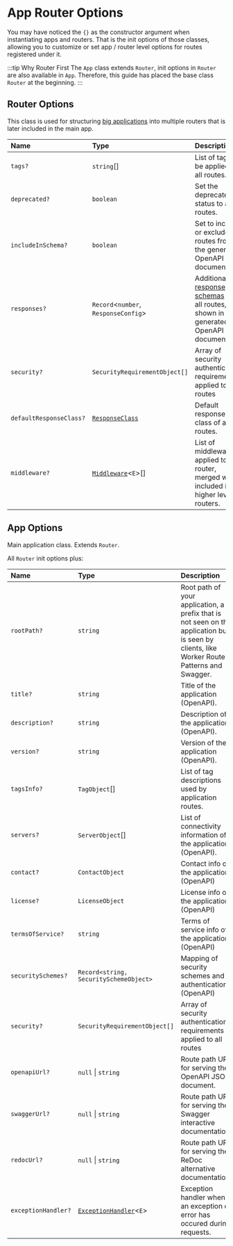 # App Router Options

You may have noticed the `{}` as the constructor argument when instantiating apps and routers. That is the init options of those classes, allowing you to customize or set app / router level options for routes registered under it.

:::tip Why Router First
The `App` class extends `Router`, init options in `Router` are also available in `App`. Therefore, this guide has placed the base class `Router` at the beginning.
:::

## Router Options

This class is used for structuring [big applications](./bigger-apps.md) into multiple routers that is later included in the main app.

| Name | Type | Description | Default |
| :------ | :------ | :------ | :------ |
| `tags?` | `string`[] | List of tags to be applied to all routes. | `[]` |
| `deprecated?` | `boolean` | Set the deprecated status to all routes. | `false` |
| `includeInSchema?` | `boolean` | Set to include or exclude all routes from the generated OpenAPI document. | `true` |
| `responses?` | `Record`\<`number`, `ResponseConfig`\> | Additional [response schemas](./responses.md#openapi-schemas) to all routes, shown in the generated OpenAPI document. | `{ 422: ... }` |
| `security?` | `SecurityRequirementObject[]` | Array of security authentication requirements applied to all routes | `undefined` |
| `defaultResponseClass?` | [`ResponseClass`](/reference/modules/types.md#responseclass) | Default response class of all routes. | `JSONResponse` |
| `middleware?` | [`Middleware`](/reference/classes/middleware.Middleware.md)\<`E`\>[] | List of middleware applied to this router, merged when included in higher level routers. | `[]` |

## App Options

Main application class. Extends `Router`.

All `Router` init options plus:


| Name | Type | Description | Default |
| :------ | :------ | :------ | :------ |
| `rootPath?` | `string` | Root path of your application, a prefix that is not seen on the application but is seen by clients, like Worker Route Patterns and Swagger. | `"/"` |
| `title?` | `string` | Title of the application (OpenAPI). | `"Workery API"` |
| `description?` | `string` | Description of the application (OpenAPI). | `""` |
| `version?` | `string` | Version of the application (OpenAPI). | `"0.1.0"` |
| `tagsInfo?` | `TagObject`[] | List of tag descriptions used by application routes. | `[]` |
| `servers?` | `ServerObject`[] | List of connectivity information of the application (OpenAPI). | `[{ url: this.rootPath }]` |
| `contact?` | `ContactObject` | Contact info of the application (OpenAPI) | `undefined` |
| `license?` | `LicenseObject` | License info of the application (OpenAPI) | `undefined` |
| `termsOfService?` | `string` | Terms of service info of the application (OpenAPI) | `undefined` |
| `securitySchemes?` | `Record<string, SecuritySchemeObject>` | Mapping of security schemes and authentication (OpenAPI) | `undefined` |
| `security?` | `SecurityRequirementObject[]` | Array of security authentication requirements applied to all routes | `[{ [key]: [] }]` per `keyof securitySchemes` |
| `openapiUrl?` | ``null`` \| `string` | Route path URL for serving the OpenAPI JSON document. | `"/openapi.json"` |
| `swaggerUrl?` | ``null`` \| `string` | Route path URL for serving the Swagger interactive documentation. | `"/docs"` |
| `redocUrl?` | ``null`` \| `string` | Route path URL for serving the ReDoc alternative documentation. | `"/redoc"` |
| `exceptionHandler?` | [`ExceptionHandler`](/reference/modules/types.md#exceptionhandler)\<`E`\> | Exception handler when an exception or error has occured during requests. | `baseExceptionHandler` |
